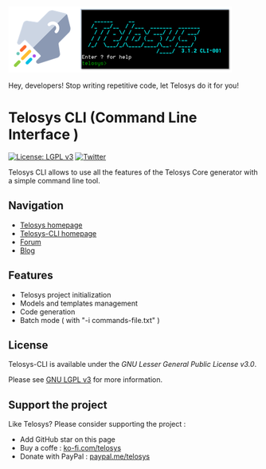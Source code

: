 [![Logo](https://raw.githubusercontent.com/telosys-tools-doc/img/master/telosys-cli-banner-50.png)](http://www.telosys.org/cli.html)

Hey, developers!   Stop writing repetitive code, let Telosys do it for you!

# Telosys CLI (Command Line Interface )

[![License: LGPL v3](https://img.shields.io/badge/License-LGPL%20v3-blue.svg)](https://www.gnu.org/licenses/lgpl-3.0)
[![Twitter](https://img.shields.io/twitter/follow/telosys?label=Follow&style=social)](https://twitter.com/telosys)

Telosys CLI allows to use all the features of the Telosys Core generator with a simple command line tool.

## Navigation

- [Telosys homepage](http://www.telosys.org)
- [Telosys-CLI homepage](http://www.telosys.org/cli.html)
- [Forum](https://muut.com/telosystools)
- [Blog](http://telosys.blogspot.com/)


## Features
- Telosys project initialization
- Models and templates management 
- Code generation
- Batch mode ( with "-i commands-file.txt" ) 


## License

Telosys-CLI is available under the *GNU Lesser General Public License v3.0*. 

Please see [GNU LGPL v3](https://www.gnu.org/licenses/lgpl-3.0.en.html) for more information.


## Support the project

Like Telosys? Please consider supporting the project : 
- Add GitHub star on this page
- Buy a coffe : [ko-fi.com/telosys](https://ko-fi.com/telosys)
- Donate with PayPal : [paypal.me/telosys](https://www.paypal.me/telosys)

